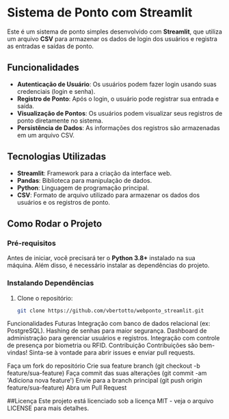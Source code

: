 # Sistema de Ponto com Streamlit

Este é um sistema de ponto simples desenvolvido com **Streamlit**, que utiliza um arquivo **CSV** para armazenar os dados de login dos usuários e registra as entradas e saídas de ponto.

## Funcionalidades

- **Autenticação de Usuário**: Os usuários podem fazer login usando suas credenciais (login e senha).
- **Registro de Ponto**: Após o login, o usuário pode registrar sua entrada e saída.
- **Visualização de Pontos**: Os usuários podem visualizar seus registros de ponto diretamente no sistema.
- **Persistência de Dados**: As informações dos registros são armazenadas em um arquivo CSV.

## Tecnologias Utilizadas

- **Streamlit**: Framework para a criação da interface web.
- **Pandas**: Biblioteca para manipulação de dados.
- **Python**: Linguagem de programação principal.
- **CSV**: Formato de arquivo utilizado para armazenar os dados dos usuários e os registros de ponto.

## Como Rodar o Projeto

### Pré-requisitos

Antes de iniciar, você precisará ter o **Python 3.8+** instalado na sua máquina. Além disso, é necessário instalar as dependências do projeto.

### Instalando Dependências

1. Clone o repositório:

   ```bash
   git clone https://github.com/vbertotto/webponto_streamlit.git

Funcionalidades Futuras
Integração com banco de dados relacional (ex: PostgreSQL).
Hashing de senhas para maior segurança.
Dashboard de administração para gerenciar usuários e registros.
Integração com controle de presença por biometria ou RFID.
Contribuição
Contribuições são bem-vindas! Sinta-se à vontade para abrir issues e enviar pull requests.

Faça um fork do repositório
Crie sua feature branch (git checkout -b feature/sua-feature)
Faça commit das suas alterações (git commit -am 'Adiciona nova feature')
Envie para a branch principal (git push origin feature/sua-feature)
Abra um Pull Request

##Licença
Este projeto está licenciado sob a licença MIT - veja o arquivo LICENSE para mais detalhes.